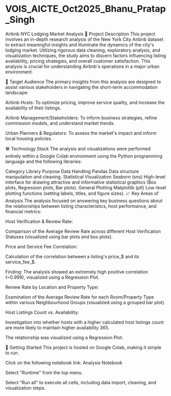 # VOIS_AICTE_Oct2025_Bhanu_Pratap_Singh
Airbnb NYC Lodging Market Analysis
📝 Project Description
This project involves an in-depth research analysis of the New York City Airbnb dataset to extract meaningful insights and illuminate the dynamics of the city's lodging market. Utilizing rigorous data cleaning, exploratory analysis, and visualization techniques, the study aims to discern factors influencing listing availability, pricing strategies, and overall customer satisfaction. This analysis is crucial for understanding Airbnb's operations in a major urban environment.

🎯 Target Audience
The primary insights from this analysis are designed to assist various stakeholders in navigating the short-term accommodation landscape:

Airbnb Hosts: To optimize pricing, improve service quality, and increase the availability of their listings.

Airbnb Management/Stakeholders: To inform business strategies, refine commission models, and understand market trends.

Urban Planners & Regulators: To assess the market's impact and inform local housing policies.

🛠️ Technology Stack
The analysis and visualizations were performed entirely within a Google Colab environment using the Python programming language and the following libraries:

Category	Library	Purpose
Data Handling	Pandas	Data structure manipulation and cleaning.
Statistical Visualization	Seaborn (sns)	High-level interface for drawing attractive and informative statistical graphics (Box plots, Regression plots, Bar plots).
General Plotting	Matplotlib (plt)	Low-level plotting functions (setting labels, titles, and figure sizes).
📈 Key Areas of Analysis
The analysis focused on answering key business questions about the relationships between listing characteristics, host performance, and financial metrics:

Host Verification & Review Rate:

Comparison of the Average Review Rate across different Host Verification Statuses (visualized using bar plots and box plots).

Price and Service Fee Correlation:

Calculation of the correlation between a listing's price_$ and its service_fee_$.

Finding: The analysis showed an extremely high positive correlation (~0.999), visualized using a Regression Plot.

Review Rate by Location and Property Type:

Examination of the Average Review Rate for each Room/Property Type within various Neighbourhood Groups (visualized using a grouped bar plot).

Host Listings Count vs. Availability:

Investigation into whether hosts with a higher calculated host listings count are more likely to maintain higher availability 365.

The relationship was visualized using a Regression Plot.

🏃 Getting Started
This project is hosted on Google Colab, making it simple to run.

Click on the following notebook link:
Analysis Notebook

Select "Runtime" from the top menu.

Select "Run all" to execute all cells, including data import, cleaning, and visualization steps.

